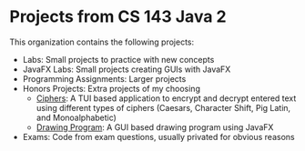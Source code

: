 # Projects from CS 143 Java 2
This organization contains the following projects:
- Labs: Small projects to practice with new concepts
- JavaFX Labs: Small projects creating GUIs with JavaFX
- Programming Assignments: Larger projects
- Honors Projects: Extra projects of my choosing
  - [Ciphers](https://github.com/LandonDavidson-CS143/HonorsProject1-Ciphers): A TUI based application to encrypt and decrypt entered text using different types of ciphers (Caesars, Character Shift, Pig Latin, and Monoalphabetic)
  - [Drawing Program](https://github.com/LandonDavidson-CS143/HonorsProject2-DrawingProgram): A GUI based drawing program using JavaFX
- Exams: Code from exam questions, usually privated for obvious reasons
